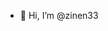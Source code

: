 - 👋 Hi, I’m @zinen33

<!---
zinen33/zinen33 is a ✨ special ✨ repository because its `README.md` (this file) appears on your GitHub profile.
You can click the Preview link to take a look at your changes.
--->
